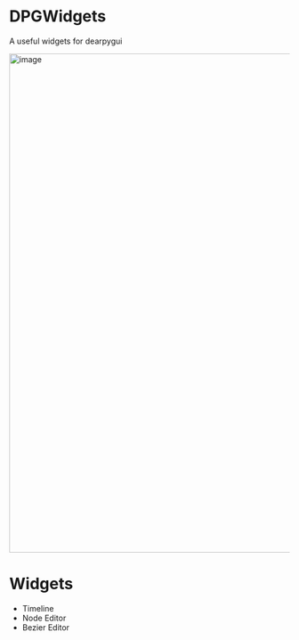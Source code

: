 # DPGWidgets

A useful widgets for dearpygui

<img width="1326" height="897" alt="image" src="https://github.com/user-attachments/assets/43d4b400-1092-405b-8a66-80324ad7a5ce" />

# Widgets
- Timeline
- Node Editor
- Bezier Editor
